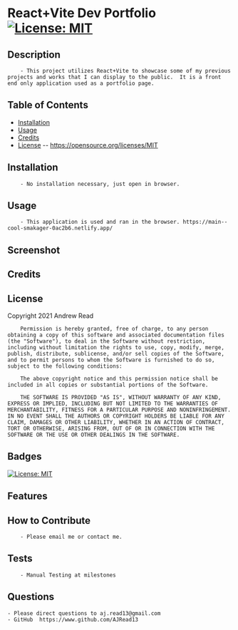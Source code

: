 # React+Vite Dev Portfolio [![License: MIT](https://img.shields.io/badge/License-MIT-yellow.svg)](https://opensource.org/licenses/MIT)

## Description
        - This project utilizes React+Vite to showcase some of my previous projects and works that I can display to the public.  It is a front end only application used as a portfolio page.
## Table of Contents
- [Installation](#installation)
- [Usage](#usage)
- [Credits](#credits)
- [License](#license) -- https://opensource.org/licenses/MIT

## Installation
        - No installation necessary, just open in browser.
## Usage
        - This application is used and ran in the browser. https://main--cool-smakager-0ac2b6.netlify.app/
## Screenshot

## Credits

## License
  Copyright 2021 Andrew Read

        Permission is hereby granted, free of charge, to any person obtaining a copy of this software and associated documentation files (the "Software"), to deal in the Software without restriction, including without limitation the rights to use, copy, modify, merge, publish, distribute, sublicense, and/or sell copies of the Software, and to permit persons to whom the Software is furnished to do so, subject to the following conditions:
        
        The above copyright notice and this permission notice shall be included in all copies or substantial portions of the Software.
        
        THE SOFTWARE IS PROVIDED "AS IS", WITHOUT WARRANTY OF ANY KIND, EXPRESS OR IMPLIED, INCLUDING BUT NOT LIMITED TO THE WARRANTIES OF MERCHANTABILITY, FITNESS FOR A PARTICULAR PURPOSE AND NONINFRINGEMENT. IN NO EVENT SHALL THE AUTHORS OR COPYRIGHT HOLDERS BE LIABLE FOR ANY CLAIM, DAMAGES OR OTHER LIABILITY, WHETHER IN AN ACTION OF CONTRACT, TORT OR OTHERWISE, ARISING FROM, OUT OF OR IN CONNECTION WITH THE SOFTWARE OR THE USE OR OTHER DEALINGS IN THE SOFTWARE.
## Badges
 [![License: MIT](https://img.shields.io/badge/License-MIT-yellow.svg)](https://opensource.org/licenses/MIT)
## Features

## How to Contribute
        - Please email me or contact me.
## Tests
        - Manual Testing at milestones
## Questions
    - Please direct questions to aj.read13@gmail.com    
    - GitHub  https://www.github.com/AJRead13 